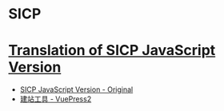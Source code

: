 # SICP
# [Translation of SICP JavaScript Version](https://icyfish.github.io/sicp-js/)

- [SICP JavaScript Version - Original](https://sourceacademy.org/sicpjs/foreword02)
- [建站工具 - VuePress2](https://v2.vuepress.vuejs.org/)